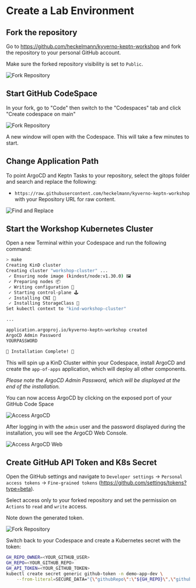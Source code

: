 # Create a Lab Environment

## Fork the repository

Go to https://github.com/heckelmann/kyverno-keptn-workshop and fork the repository to your personal GitHub account.

Make sure the forked repository visibility is set to `Public`.

![Fork Repository](assets/02-fork-repository.png)


## Start GitHub CodeSpace

In your fork, go to "Code" then switch to the "Codespaces" tab and click "Create codespace on main"

![Fork Repository](assets/02-create-codespace.png)

A new window will open with the Codespace. This will take a few minutes to start.

## Change Application Path

To point ArgoCD and Keptn Tasks to your repository, select the gitops folder and search and replace the following:

- `https://raw.githubusercontent.com/heckelmann/kyverno-keptn-workshop` with your Repository URL for raw content.

![Find and Replace](assets/02-find-and-replace.png)

## Start the Workshop Kubernetes Cluster

Open a new Terminal within your Codespace and run the following command:

```bash
> make
Creating KinD cluster
Creating cluster "workshop-cluster" ...
 ✓ Ensuring node image (kindest/node:v1.30.0) 🖼 
 ✓ Preparing nodes 📦  
 ✓ Writing configuration 📜 
 ✓ Starting control-plane 🕹️ 
 ✓ Installing CNI 🔌 
 ✓ Installing StorageClass 💾 
Set kubectl context to "kind-workshop-cluster"

...

application.argoproj.io/kyverno-keptn-workshop created
ArgoCD Admin Password
YOURPASSWORD

🎉 Installation Complete! 🎉
```

This will spin up a KinD Cluster within your Codespace, install ArgoCD and create the `app-of-apps` application, which will deploy all other components.

*Please note the ArgoCD Admin Password, which will be displayed at the end of the installation.* 

You can now access ArgoCD by clicking on the exposed port of your GitHub Code Space

![Access ArgoCD](assets/02-access-argo.png)

After logging in with the `admin` user and the password displayed during the installation, you will see the ArgoCD Web Console.

![Access ArgoCD Web](assets/02-argocd-web-console.png)

## Create GitHub API Token and K8s Secret

Open the GitHub settings and navigate to `Developer settings` -> `Personal access tokens` -> `Fine-grained tokens` (https://github.com/settings/tokens?type=beta).

Select access only to your forked repository and set the permission on `Actions` to `read` and `write` access.

Note down the generated token.

![Fork Repository](assets/02-create-token.png)

Switch back to your Codespace and create a Kubernetes secret with the token:

```bash
GH_REPO_OWNER=<YOUR_GITHUB_USER>
GH_REPO=<YOUR_GITHUB_REPO>
GH_API_TOKEN=<YOUR_GITHUB_TOKEN>
kubectl create secret generic github-token -n demo-app-dev \
    --from-literal=SECURE_DATA="{\"githubRepo\":\"${GH_REPO}\",\"githubRepoOwner\":\"${GH_REPO_OWNER}\",\"apiToken\":\"${GH_API_TOKEN}\"}"
```
